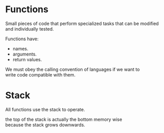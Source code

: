 #  Functions

Small pieces of code that perform specialized tasks
that can be modified and individually tested.

Functions have:
* names.
* arguments.
* return values.

We must obey the calling convention of languages if we want to  
write code compatible with them.


# Stack

All functions use the stack to operate.

the top of the stack is actually the bottom memory wise  
because the stack grows downwards.

